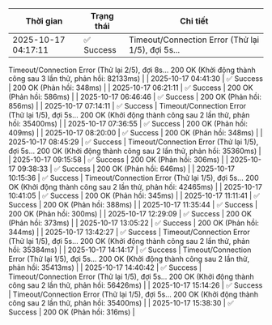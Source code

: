 | Thời gian | Trạng thái | Chi tiết |
|---|---|---|
| 2025-10-17 04:17:11 | ✅ Success | Timeout/Connection Error (Thử lại 1/5), đợi 5s...
Timeout/Connection Error (Thử lại 2/5), đợi 8s...
200 OK (Khởi động thành công sau 3 lần thử, phản hồi: 82133ms) |
| 2025-10-17 04:41:30 | ✅ Success | 200 OK (Phản hồi: 348ms) |
| 2025-10-17 06:21:11 | ✅ Success | 200 OK (Phản hồi: 586ms) |
| 2025-10-17 06:46:46 | ✅ Success | 200 OK (Phản hồi: 856ms) |
| 2025-10-17 07:14:11 | ✅ Success | Timeout/Connection Error (Thử lại 1/5), đợi 5s...
200 OK (Khởi động thành công sau 2 lần thử, phản hồi: 35400ms) |
| 2025-10-17 07:36:55 | ✅ Success | 200 OK (Phản hồi: 409ms) |
| 2025-10-17 08:20:00 | ✅ Success | 200 OK (Phản hồi: 348ms) |
| 2025-10-17 08:45:29 | ✅ Success | Timeout/Connection Error (Thử lại 1/5), đợi 5s...
200 OK (Khởi động thành công sau 2 lần thử, phản hồi: 35360ms) |
| 2025-10-17 09:15:58 | ✅ Success | 200 OK (Phản hồi: 306ms) |
| 2025-10-17 09:38:33 | ✅ Success | 200 OK (Phản hồi: 646ms) |
| 2025-10-17 10:15:36 | ✅ Success | Timeout/Connection Error (Thử lại 1/5), đợi 5s...
200 OK (Khởi động thành công sau 2 lần thử, phản hồi: 42465ms) |
| 2025-10-17 10:41:05 | ✅ Success | 200 OK (Phản hồi: 345ms) |
| 2025-10-17 11:11:41 | ✅ Success | 200 OK (Phản hồi: 388ms) |
| 2025-10-17 11:35:44 | ✅ Success | 200 OK (Phản hồi: 300ms) |
| 2025-10-17 12:29:09 | ✅ Success | 200 OK (Phản hồi: 373ms) |
| 2025-10-17 13:05:22 | ✅ Success | 200 OK (Phản hồi: 344ms) |
| 2025-10-17 13:42:27 | ✅ Success | Timeout/Connection Error (Thử lại 1/5), đợi 5s...
200 OK (Khởi động thành công sau 2 lần thử, phản hồi: 35384ms) |
| 2025-10-17 14:14:17 | ✅ Success | Timeout/Connection Error (Thử lại 1/5), đợi 5s...
200 OK (Khởi động thành công sau 2 lần thử, phản hồi: 35413ms) |
| 2025-10-17 14:40:42 | ✅ Success | Timeout/Connection Error (Thử lại 1/5), đợi 5s...
200 OK (Khởi động thành công sau 2 lần thử, phản hồi: 56426ms) |
| 2025-10-17 15:14:26 | ✅ Success | Timeout/Connection Error (Thử lại 1/5), đợi 5s...
200 OK (Khởi động thành công sau 2 lần thử, phản hồi: 35400ms) |
| 2025-10-17 15:38:30 | ✅ Success | 200 OK (Phản hồi: 316ms) |
